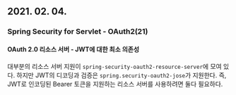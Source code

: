 ## 2021. 02. 04.

### Spring Security for Servlet - OAuth2(21)

#### OAuth 2.0 리소스 서버 - JWT에 대한 최소 의존성

대부분의 리소스 서버 지원이 `spring-security-oauth2-resource-server`에 모여 있다. 하지만 JWT의 디코딩과 검증은 `spring.security-oauth2-jose`가 지원한다. 즉, JWT로 인코딩된 Bearer 토큰을 지원하는 리소스 서버를 사용하려면 둘다 필요하다.



